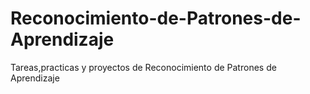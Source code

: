 # Reconocimiento-de-Patrones-de-Aprendizaje
Tareas,practicas y proyectos de Reconocimiento de Patrones de Aprendizaje 
